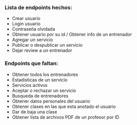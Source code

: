 ### Lista de endpoints hechos:

- Crear usuario
- Login usuario
- Contraseña olvidada
- Obtener usuario por su id / Obtener info de un entrenador
- Agregar un servicio
- Publicar o despublicar un servicio
- Dejar review a un entrenador

### Endpoints que faltan: 
- Obtener todos los entrenadores
- Estadisticas de un servicio
- Servicios activos
- Aceptar o rechazar un servicio
- Busqueda de entrenadores
- Obtener datos personales del usuario
- Obtener clases en las que esta anotado el usuario
- Dar de baja una clase
- Obtener lista de archivos PDF de un profesor por ID
